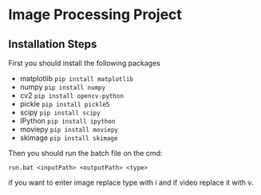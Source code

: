 # Image Processing Project
## Installation Steps
First you should install the following packages
- matplotlib `pip install matplotlib`
- numpy `pip install numpy`
- cv2 `pip install opencv-python`
- pickle `pip install pickle5`
- scipy `pip install scipy`
- IPython `pip install ipython`
- moviepy `pip install moviepy`
- skimage `pip install skimage`

Then you should run the batch file on the cmd:

`run.bat <inputPath> <outputPath> <type>`

if you want to enter image replace type with i and if video replace it with v.
